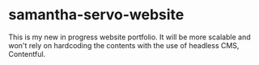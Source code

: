 # samantha-servo-website
This is my new in progress website portfolio. It will be more scalable and won't rely on hardcoding the contents with the use of headless CMS, Contentful.

